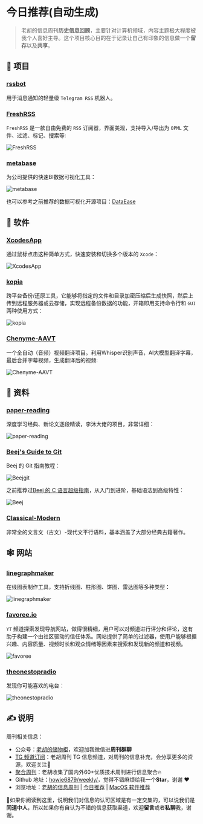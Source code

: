 # 今日推荐(自动生成)

> 老胡的信息周刊**历史信息回顾**，主要针对计算机领域，内容主题极大程度被我个人喜好主导。这个项目核心目的在于记录让自己有印象的信息做一个**留存**以及**共享**。


## 🎯 项目 

### [rssbot](https://github.com/iovxw/rssbot)

用于消息通知的轻量级 `Telegram RSS` 机器人。 

### [FreshRSS](https://github.com/FreshRSS/FreshRSS)

`FreshRSS` 是一款自由免费的 `RSS` 订阅器，界面美观，支持导入/导出为 `OPML` 文件、过滤、标记、搜索等:

![FreshRSS](https://images-1252557999.file.myqcloud.com/uPic/FreshRSS.png) 

### [metabase](https://github.com/metabase/metabase)

为公司提供的快速BI数据可视化工具：

![metabase](https://images-1252557999.file.myqcloud.com/uPic/metabase.png)

也可以参考之前推荐的数据可视化开源项目：[DataEase](https://weekly.howie6879.com/2021/08-16~08-20.%E6%88%91%E7%9A%84%E5%91%A8%E5%88%8A%EF%BC%88%E7%AC%AC001%E6%9C%9F%EF%BC%89.html?h=dataea#dataease) 

## 🤖 软件 

### [XcodesApp](https://github.com/XcodesOrg/XcodesApp)

通过鼠标点击这种简单方式，快速安装和切换多个版本的 `Xcode`：

![XcodesApp](https://images-1252557999.file.myqcloud.com/uPic/XcodesApp.jpg) 

### [kopia](https://github.com/kopia/kopia)

跨平台备份/还原工具，它能够将指定的文件和目录加密压缩后生成快照，然后上传到远程服务器或云存储，实现远程备份数据的功能，开箱即用支持命令行和 `GUI` 两种使用方式：

![kopia](https://images-1252557999.file.myqcloud.com/uPic/kopia.webp) 

### [Chenyme-AAVT](https://github.com/Chenyme/Chenyme-AAVT)

一个全自动（音频）视频翻译项目。利用Whisper识别声音，AI大模型翻译字幕，最后合并字幕视频，生成翻译后的视频:

![Chenyme-AAVT](https://images-1252557999.file.myqcloud.com/uPic/Chenyme-AAVT.jpg) 

## 👀 资料 

### [paper-reading](https://github.com/mli/paper-reading)

深度学习经典、新论文逐段精读，李沐大佬的项目，非常详细：

![paper-reading](https://images-1252557999.file.myqcloud.com/uPic/7e52UU.png) 

### [Beej's Guide to Git](https://beej.us/guide/bggit/html/split/index.html)

Beej 的 Git 指南教程：

![Beejgit](https://images-1252557999.file.myqcloud.com/uPic/UAP5Fj.png)

之前推荐过[Beej 的 C 语言超级指南](https://beej.us/guide/bgc/html/split/)，从入门到进阶，基础语法到高级特性：

![Beej](https://images-1252557999.file.myqcloud.com/uPic/1XOLrv.png) 

### [Classical-Modern](https://github.com/NiuTrans/Classical-Modern)

非常全的文言文（古文）-现代文平行语料，基本涵盖了大部分经典古籍著作。 

## 🕸 网站 

### [linegraphmaker](https://linegraphmaker.co/)

在线图表制作工具，支持折线图、柱形图、饼图、雷达图等多种类型：

![linegraphmaker](https://images-1252557999.file.myqcloud.com/uPic/linegraphmaker.jpg) 

### [favoree.io](https://www.favoree.io/)

`YT` 频道探索发现导航网站，做得很精细，用户可以对频道进行评分和评论，这有助于构建一个由社区驱动的信任体系。网站提供了简单的过滤器，使用户能够根据兴趣、内容质量、视频时长和观众情绪等因素来搜索和发现新的频道和视频。

![favoree](https://images-1252557999.file.myqcloud.com/uPic/favoree.jpg) 

### [theonestopradio](https://theonestopradio.com/)

发现你可能喜欢的电台：

![theonestopradio](https://images-1252557999.file.myqcloud.com/uPic/theonestopradio.jpg) 

## ✍️ 说明

周刊相关信息：

- 公众号：[老胡的储物柜](https://images-1252557999.file.myqcloud.com/uPic/ETIbMe.jpg)，欢迎加我微信进**周刊群聊**
- [TG 频道订阅](https://t.me/howie_weekly)：老胡周刊 TG 信息频道，对周刊的信息补充，会分享更多的资源，欢迎关注👏
- [聚合周刊](https://www.fre321.com/weekly)：老胡收集了国内外60+优质技术周刊进行信息聚合🔥
- Github 地址：[howie6879/weekly/](https://github.com/howie6879/weekly/)，觉得不错麻烦给我一个**Star**，谢谢 ❤️
- 浏览地址：[老胡的信息周刊](https://weekly.howie6879.com) | [今日推荐](https://weekly.howie6879.com/recommend/index.html) | [MacOS 软件推荐](https://weekly.howie6879.com/soft/mac.html)

🙌如果你阅读到这里，说明我们对信息的认可区域是有一定交集的，可以说我们是**同道中人**，所以如果你有自认为不错的信息获取渠道，欢迎**留言**或者**私聊**我，谢谢。